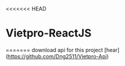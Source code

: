 <<<<<<< HEAD
# Vietpro-ReactJS
=======
download api for this project [hear]
(https://github.com/Dng2511/Vietpro-Api)

